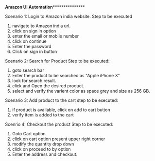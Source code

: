 


****************Amazon UI Automation*******************************

Scenario 1: Login to Amazon india website.
Step to be executed
1) navigate to Amazon india url.
2) click on sign in option
3) enter the email or mobile number
4) click on continue
5) Enter the password
6) Click on sign in button

Scenario 2: Search for Product
Step to be executed:
1) goto search bar
2) Enter the product to be searched as "Apple iPhone X"
3) look for search result.
4) click and Open the desired product.
5) select and verify the varient color as space grey and size as 256 GB.

Scenario 3: Add product to the cart
step to be executed:
1) if product is available, click on add to cart button
2) verify item is added to the cart

Scenrio 4: Checkout the product
Step to be executed:
1) Goto Cart option
2) click on cart option present upper right corner
3) modify the quantity drop down
4) click on proceed to by option
5) Enter the address and checkout.
